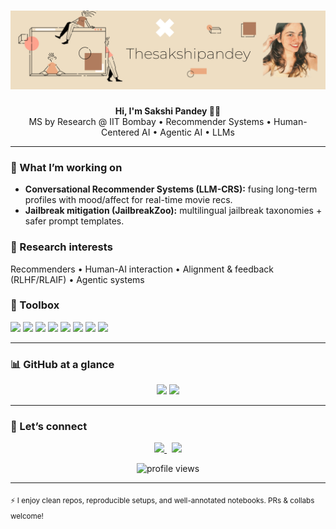 <!-- Banner -->
<h1 align="center">
  <img src="20210628_144410_0000.png" alt="Thesakshipandey banner" />
</h1>

<p align="center">
  <b>Hi, I'm Sakshi Pandey 👋🏻</b><br/>
  MS by Research @ IIT Bombay • Recommender Systems • Human-Centered AI • Agentic AI • LLMs
</p>

---

### 🚀 What I’m working on
- **Conversational Recommender Systems (LLM-CRS):** fusing long-term profiles with mood/affect for real-time movie recs.  
- **Jailbreak mitigation (JailbreakZoo):** multilingual jailbreak taxonomies + safer prompt templates. 

### 🔎 Research interests
Recommenders • Human-AI interaction • Alignment & feedback (RLHF/RLAIF) • Agentic systems 

### 🧰 Toolbox
<p>
  <img src="https://img.shields.io/badge/Python-3776AB.svg?logo=python&logoColor=white" />
  <img src="https://img.shields.io/badge/PyTorch-EE4C2C.svg?logo=pytorch&logoColor=white" />
  <img src="https://img.shields.io/badge/TensorFlow-FF6F00.svg?logo=tensorflow&logoColor=white" />
  <img src="https://img.shields.io/badge/Hugging%20Face-FFD21E.svg?logo=huggingface&logoColor=000" />
  <img src="https://img.shields.io/badge/NumPy-013243.svg?logo=numpy&logoColor=white" />
  <img src="https://img.shields.io/badge/Pandas-150458.svg?logo=pandas&logoColor=white" />
  <img src="https://img.shields.io/badge/Scikit--learn-F7931E.svg?logo=scikitlearn&logoColor=white" />
  <img src="https://img.shields.io/badge/LaTeX-008080.svg?logo=latex&logoColor=white" />
</p>

---

### 📊 GitHub at a glance
<p align="center">
  <img height="150" src="https://github-readme-stats.vercel.app/api?username=thesakshipandey&show_icons=true&hide_title=true" />
  <img height="150" src="https://github-readme-streak-stats.herokuapp.com?user=thesakshipandey" />
</p>

---

### 🤝 Let’s connect
<p align="center">
  <a href="https://twitter.com/thesakshipandey">
    <img src="https://img.shields.io/badge/Twitter-@thesakshipandey-1DA1F2?logo=twitter&logoColor=white" />
  </a>
  &nbsp;
  <img src="https://img.shields.io/badge/Discord-thesakshipandey%230879-5865F2?logo=discord&logoColor=white" />
</p>

<!-- Optional: show views without clutter -->
<p align="center">
  <img src="https://komarev.com/ghpvc/?username=thesakshipandey&label=Profile%20views&color=0e75b6&style=flat" alt="profile views" />
</p>

---
<sub>⚡ I enjoy clean repos, reproducible setups, and well-annotated notebooks. PRs & collabs welcome!</sub>
